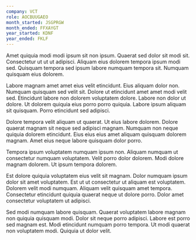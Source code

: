 ```yaml
---
company: VCT
role: AOCBUUGAEO
month_started: JSGPRGW
month_ended: FFXAYGT
year_started: KDNF
year_ended: FKLF
---
```


Amet quiquia modi modi ipsum sit non ipsum. Quaerat sed dolor sit modi sit. Consectetur ut ut ut adipisci. Aliquam eius dolorem tempora ipsum modi sed. Quisquam tempora sed ipsum labore numquam tempora sit. Numquam quisquam eius dolorem.

Labore magnam amet amet eius velit etincidunt. Eius aliquam dolor non. Numquam quisquam sed velit sit. Dolore ut etincidunt amet amet modi velit sed. Etincidunt labore non dolorem voluptatem dolore. Labore non dolor ut dolore. Ut dolorem quiquia eius porro porro quiquia. Labore ipsum aliquam sit quisquam. Porro etincidunt sed adipisci.

Dolore tempora velit aliquam ut quaerat. Ut eius labore dolorem. Dolore quaerat magnam sit neque sed adipisci magnam. Numquam non neque quiquia dolorem etincidunt. Eius eius eius amet aliquam quisquam dolorem magnam. Amet eius neque labore quisquam dolor porro.

Tempora ipsum voluptatem numquam ipsum non. Aliquam numquam ut consectetur numquam voluptatem. Velit porro dolor dolorem. Modi dolore magnam dolorem. Ut ipsum tempora dolorem.

Est dolore quiquia voluptatem eius velit sit magnam. Dolor numquam ipsum dolor sit amet voluptatem. Est ut ut consectetur ut aliquam est voluptatem. Dolorem velit modi numquam. Aliquam velit quisquam amet tempora. Consectetur etincidunt quiquia quaerat neque ut dolore porro. Dolor amet consectetur voluptatem ut adipisci.

Sed modi numquam labore quisquam. Quaerat voluptatem labore magnam non quiquia quisquam modi. Dolor sit neque porro adipisci. Labore est porro sed magnam est. Modi etincidunt numquam porro tempora. Ut modi quaerat non voluptatem modi. Quiquia ut dolor velit.
    